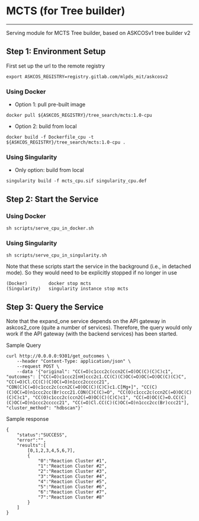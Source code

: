 # MCTS (for Tree builder)

---
Serving module for MCTS Tree builder, based on ASKCOSv1 tree builder v2

## Step 1: Environment Setup

First set up the url to the remote registry
```
export ASKCOS_REGISTRY=registry.gitlab.com/mlpds_mit/askcosv2
```

### Using Docker

- Option 1: pull pre-built image
```
docker pull ${ASKCOS_REGISTRY}/tree_search/mcts:1.0-cpu
```
- Option 2: build from local
```
docker build -f Dockerfile_cpu -t ${ASKCOS_REGISTRY}/tree_search/mcts:1.0-cpu .
```

### Using Singularity

- Only option: build from local
```
singularity build -f mcts_cpu.sif singularity_cpu.def
```

## Step 2: Start the Service

### Using Docker

```
sh scripts/serve_cpu_in_docker.sh
```

### Using Singularity

```
sh scripts/serve_cpu_in_singularity.sh
```

Note that these scripts start the service in the background (i.e., in detached mode). So they would need to be explicitly stopped if no longer in use
```
(Docker)        docker stop mcts
(Singularity)   singularity instance stop mcts
```

## Step 3: Query the Service
Note that the expand_one service depends on the API gateway in askcos2_core (quite a number of services). Therefore, the query would only work if the API gateway (with the backend services) has been started.

Sample Query
```
curl http://0.0.0.0:9301/get_outcomes \
	--header "Content-Type: application/json" \
	--request POST \
	--data '{"original": "CC(=O)c1ccc2c(ccn2C(=O)OC(C)(C)C)c1", "outcomes": ["CC(=O)c1ccc2[nH]ccc2c1.CC(C)(C)OC(=O)OC(=O)OC(C)(C)C", "CC(=O)Cl.CC(C)(C)OC(=O)n1ccc2ccccc21", "CON(C)C(=O)c1ccc2c(ccn2C(=O)OC(C)(C)C)c1.C[Mg+]", "CC(C)(C)OC(=O)n1ccc2cc(Br)ccc21.CON(C)C(C)=O", "CC(O)c1ccc2c(ccn2C(=O)OC(C)(C)C)c1", "CC(O)c1ccc2c(ccn2C(=O)OC(C)(C)C)c1", "CC(=O)OC(C)=O.CC(C)(C)OC(=O)n1ccc2ccccc21", "CC(=O)Cl.CC(C)(C)OC(=O)n1ccc2cc(Br)ccc21"], "cluster_method": "hdbscan"}'

```
Sample response
```
{
    "status":"SUCCESS",
    "error":"",
    "results":[
        [0,1,2,3,4,5,6,7],
        {
            "0":"Reaction Cluster #1",
            "1":"Reaction Cluster #2",
            "2":"Reaction Cluster #3",
            "3":"Reaction Cluster #4",
            "4":"Reaction Cluster #5",
            "5":"Reaction Cluster #6",
            "6":"Reaction Cluster #7",
            "7":"Reaction Cluster #8"
        }
    ]
}
```

